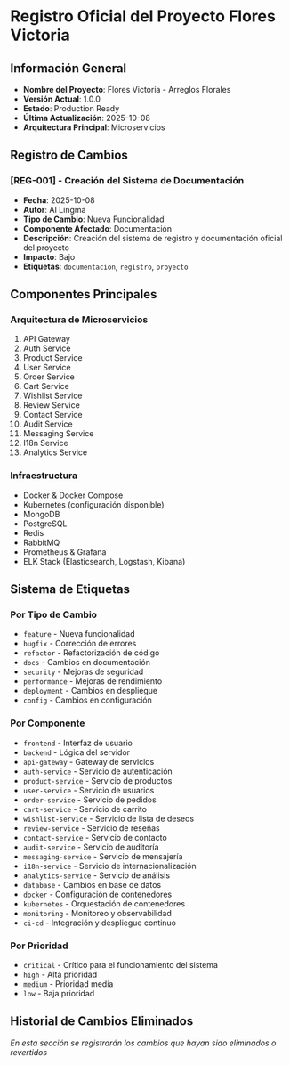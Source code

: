 # Registro Oficial del Proyecto Flores Victoria

## Información General

- **Nombre del Proyecto**: Flores Victoria - Arreglos Florales
- **Versión Actual**: 1.0.0
- **Estado**: Production Ready
- **Última Actualización**: 2025-10-08
- **Arquitectura Principal**: Microservicios

## Registro de Cambios

### [REG-001] - Creación del Sistema de Documentación

- **Fecha**: 2025-10-08
- **Autor**: AI Lingma
- **Tipo de Cambio**: Nueva Funcionalidad
- **Componente Afectado**: Documentación
- **Descripción**: Creación del sistema de registro y documentación oficial del proyecto
- **Impacto**: Bajo
- **Etiquetas**: `documentacion`, `registro`, `proyecto`

## Componentes Principales

### Arquitectura de Microservicios

1. API Gateway
2. Auth Service
3. Product Service
4. User Service
5. Order Service
6. Cart Service
7. Wishlist Service
8. Review Service
9. Contact Service
10. Audit Service
11. Messaging Service
12. I18n Service
13. Analytics Service

### Infraestructura

- Docker & Docker Compose
- Kubernetes (configuración disponible)
- MongoDB
- PostgreSQL
- Redis
- RabbitMQ
- Prometheus & Grafana
- ELK Stack (Elasticsearch, Logstash, Kibana)

## Sistema de Etiquetas

### Por Tipo de Cambio

- `feature` - Nueva funcionalidad
- `bugfix` - Corrección de errores
- `refactor` - Refactorización de código
- `docs` - Cambios en documentación
- `security` - Mejoras de seguridad
- `performance` - Mejoras de rendimiento
- `deployment` - Cambios en despliegue
- `config` - Cambios en configuración

### Por Componente

- `frontend` - Interfaz de usuario
- `backend` - Lógica del servidor
- `api-gateway` - Gateway de servicios
- `auth-service` - Servicio de autenticación
- `product-service` - Servicio de productos
- `user-service` - Servicio de usuarios
- `order-service` - Servicio de pedidos
- `cart-service` - Servicio de carrito
- `wishlist-service` - Servicio de lista de deseos
- `review-service` - Servicio de reseñas
- `contact-service` - Servicio de contacto
- `audit-service` - Servicio de auditoría
- `messaging-service` - Servicio de mensajería
- `i18n-service` - Servicio de internacionalización
- `analytics-service` - Servicio de análisis
- `database` - Cambios en base de datos
- `docker` - Configuración de contenedores
- `kubernetes` - Orquestación de contenedores
- `monitoring` - Monitoreo y observabilidad
- `ci-cd` - Integración y despliegue continuo

### Por Prioridad

- `critical` - Crítico para el funcionamiento del sistema
- `high` - Alta prioridad
- `medium` - Prioridad media
- `low` - Baja prioridad

## Historial de Cambios Eliminados

_En esta sección se registrarán los cambios que hayan sido eliminados o revertidos_
